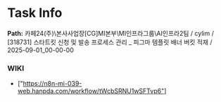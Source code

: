 # Task Info

**Path:** 카페24(주)\본사사업장\[CG]MI본부\MI인프라그룹\AI인프라2팀 / cylim / [318731] 스타트킷 신청 및 발송 프로세스 관리 _ 피그마 템플릿 배너 버킷 적재 / 2025-09-01_00-00-00

### WIKI
- ["https://n8n-mi-039-web.hanpda.com/workflow/tWcbSRNU1wSFTvp6"]

